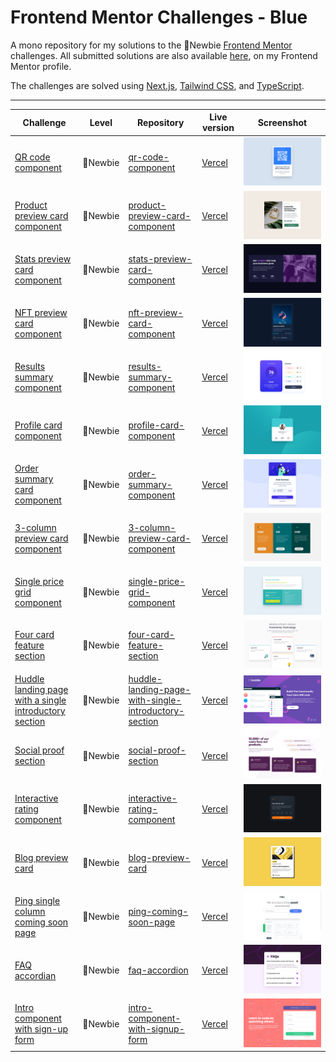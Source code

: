 # Frontend Mentor Challenges - Blue

A mono repository for my solutions to the 🔵Newbie [Frontend Mentor](https://www.frontendmentor.io/challenges) challenges. All submitted solutions are also available [here](https://www.frontendmentor.io/profile/n0rrman/solutions), on my Frontend Mentor profile.

The challenges are solved using [Next.js](https://nextjs.org/), [Tailwind CSS](https://tailwindcss.com/), and [TypeScript](https://www.typescriptlang.org).



---

<!-- 🔴Guru 🟠Advanced 🟡Intermediate 🟢Junior 🔵Newbie -->

| Challenge | Level | Repository | Live version | Screenshot |
|-----------|-------|------------|--------------|------------|
| [QR code component](https://www.frontendmentor.io/solutions/qr-code-component-tailwind-and-nextjs-wccBAtTkIf) | 🔵Newbie | [qr-code-component](https://github.com/n0rrman/frontend-mentor-challenges-blue/tree/main/qr-code-component) | [Vercel](https://qr-code-component-chi-five.vercel.app) | ![Screenshot of the solved QR code component challeng](qr-code-component/design/screenshot.png) |
| [Product preview card component](https://www.frontendmentor.io/solutions/product-preview-card-component-tailwind-and-nextjs-tvwoiGreHb) | 🔵Newbie | [product-preview-card-component](https://github.com/n0rrman/frontend-mentor-challenges-blue/tree/main/product-preview-card-component) | [Vercel](https://product-preview-card-component-seven-sand.vercel.app) | ![Screenshot of the solved product preview code component challenge](product-preview-card-component/design/screenshot.png) |
| [Stats preview card component](https://www.frontendmentor.io/solutions/stats-preview-card-component-tailwind-and-nextjs-AAk4hxm-v7) | 🔵Newbie | [stats-preview-card-component](https://github.com/n0rrman/frontend-mentor-challenges-blue/tree/main/stats-preview-card-component) | [Vercel](https://stats-preview-card-component-beta-olive.vercel.app) | ![Screenshot of the solved stats preview card component challenge](stats-preview-card-component/design/screenshot.png) |
| [NFT preview card component](https://www.frontendmentor.io/solutions/nft-preview-card-component-tailwind-and-nextjs--cQVwO_tGa) | 🔵Newbie | [nft-preview-card-component](https://github.com/n0rrman/frontend-mentor-challenges-blue/tree/main/nft-preview-card-component) | [Vercel](https://nft-preview-card-component-kappa-navy.vercel.app) | ![Screenshot of the solved NFT preview card component challenge](nft-preview-card-component/design/screenshot.png) |
| [Results summary component](https://www.frontendmentor.io/solutions/results-summary-component-solution-tailwind-and-nextjs-vdul_gXT6T) | 🔵Newbie | [results-summary-component](https://github.com/n0rrman/frontend-mentor-challenges-blue/tree/main/results-summary-component) | [Vercel](https://results-summary-component-delta-amber.vercel.app) | ![Screenshot of the solved result summary component challenge](results-summary-component/design/screenshot.png) |
| [Profile card component](https://www.frontendmentor.io/solutions/profile-card-component-tailwind-and-nextjs-8-6Lbm-WTc)  | 🔵Newbie | [profile-card-component](https://github.com/n0rrman/frontend-mentor-challenges-blue/tree/main/profile-card-component) | [Vercel](https://profile-card-component-nine-bice.vercel.app/) | ![Screenshot of the solved profile card component challenge](profile-card-component/design/screenshot.png) |
| [Order summary card component](https://www.frontendmentor.io/solutions/order-summary-card-tailwind-and-nextjs-xzpWPj9yhl)  | 🔵Newbie | [order-summary-component](https://github.com/n0rrman/frontend-mentor-challenges-blue/tree/main/order-summary-component) | [Vercel](https://order-summary-component-ivory.vercel.app) | ![Screenshot of the solved order summary component challenge](order-summary-component/design/screenshot.png) |
| [3-column preview card component](https://www.frontendmentor.io/solutions/3column-preview-card-component-tailwind-and-nextjs-Dvzw-nUeth)  | 🔵Newbie | [3-column-preview-card-component](https://github.com/n0rrman/frontend-mentor-challenges-blue/tree/main/3-column-preview-card-component) | [Vercel](https://3-column-preview-card-component-ochre.vercel.app) | ![Screenshot of the solved 3-column preview card challenge](3-column-preview-card-component/design/screenshot.png) |
| [Single price grid component](https://www.frontendmentor.io/solutions/single-price-grid-component-tailwind-and-nextjs-2UUTwWXLEb)  | 🔵Newbie | [single-price-grid-component](https://github.com/n0rrman/frontend-mentor-challenges-blue/tree/main/single-price-grid-component) | [Vercel](https://single-price-grid-component-nu-orpin.vercel.app) | ![Screenshot of the solved single price grid challenge](single-price-grid-component/design/screenshot.png) |
| [Four card feature section](https://www.frontendmentor.io/solutions/four-card-feature-section-tailwind-and-nextjs-L61hyCEEkk)  | 🔵Newbie | [four-card-feature-section](https://github.com/n0rrman/frontend-mentor-challenges-blue/tree/main/four-card-feature-section) | [Vercel](https://four-card-feature-section-eta-lemon.vercel.app/) | ![Screenshot of the solved challenge](four-card-feature-section/design/screenshot.png) |
| [Huddle landing page with a single introductory section](https://www.frontendmentor.io/solutions/huddle-landing-page-with-a-single-introductory-section-tailwind-nfp7c9rUkW)  | 🔵Newbie | [huddle-landing-page-with-single-introductory-section](https://github.com/n0rrman/frontend-mentor-challenges-blue/tree/main/huddle-landing-page-with-single-introductory-section) | [Vercel](https://huddle-landing-page-with-single-introductory-section-liart.vercel.app) | ![Screenshot of the solved challenge](huddle-landing-page-with-single-introductory-section/design/screenshot.png) |
| [Social proof section](https://www.frontendmentor.io/solutions/social-proof-section-tailwind-and-nextjs-WKoXN0pcYG)  | 🔵Newbie | [social-proof-section](https://github.com/n0rrman/frontend-mentor-challenges-blue/tree/main/social-proof-section) | [Vercel](https://social-proof-section-livid-five.vercel.app/) | ![Screenshot of the solved challenge](social-proof-section/design/screenshot.png) |
| [Interactive rating component](https://www.frontendmentor.io/solutions/interactive-rating-component-tailwind-and-nextjs-sH2V9JEZwr)  | 🔵Newbie | [interactive-rating-component](https://github.com/n0rrman/frontend-mentor-challenges-blue/tree/main/interactive-rating-component) | [Vercel](https://interactive-rating-component-eta-silk.vercel.app) | ![Screenshot of the solved challenge](interactive-rating-component/design/screenshot.png) |
| [Blog preview card](https://www.frontendmentor.io/solutions/blog-preview-card-tailwind-and-nextjs-J3e_er_XDl)  | 🔵Newbie | [blog-preview-card](https://github.com/n0rrman/frontend-mentor-challenges-blue/tree/main/blog-preview-card) | [Vercel](https://blog-preview-card-swart.vercel.app/) | ![Screenshot of the solved challenge](blog-preview-card/design/screenshot.png) |
| [Ping single column coming soon page](https://www.frontendmentor.io/solutions/ping-single-column-coming-soon-page-tailwind-and-nextjs-Ml7sbSs8Rx)  | 🔵Newbie | [ping-coming-soon-page](https://github.com/n0rrman/frontend-mentor-challenges-blue/tree/main/ping-coming-soon-page) | [Vercel](https://ping-coming-soon-page-chi-fawn.vercel.app/) | ![Screenshot of the solved challenge](ping-coming-soon-page/design/screenshot.png) |
| [FAQ accordian](https://www.frontendmentor.io/solutions/faq-accordian-tailwindcss-and-nextjs-YhJa-kVYFx)  | 🔵Newbie | [faq-accordion](https://github.com/n0rrman/frontend-mentor-challenges-blue/tree/main/faq-accordion) | [Vercel](https://faq-accordion-ashen.vercel.app) | ![Screenshot of the solved challenge](faq-accordion/design/screenshot.png) |
| [Intro component with sign-up form](https://www.frontendmentor.io/solutions/intro-component-with-signup-form-tailwindcss-and-nextjs-BF4iJFdwC5)  | 🔵Newbie | [intro-component-with-signup-form](https://github.com/n0rrman/frontend-mentor-challenges-blue/tree/main/intro-component-with-signup-form) | [Vercel](https://intro-component-with-signup-form-tau-self.vercel.app) | ![Screenshot of the solved challenge](intro-component-with-signup-form/design/screenshot.png) |


<!--
| [-](...)  | 🔵Newbie | [...](https://github.com/n0rrman/frontend-mentor-challenges-blue/tree/main/...) | [Vercel](https://....vercel.app) | ![Screenshot of the solved challenge](.../design/screenshot.png) |
-->
